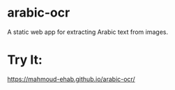 # arabic-ocr
A static web app for extracting Arabic text from images.

# Try It: 
https://mahmoud-ehab.github.io/arabic-ocr/
